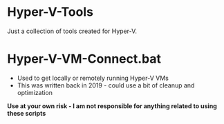 # Hyper-V-Tools

Just a collection of tools created for Hyper-V.

# Hyper-V-VM-Connect.bat
* Used to get locally or remotely running Hyper-V VMs
* This was written back in 2019 - could use a bit of cleanup and optimization

**Use at your own risk - I am not responsible for anything related to using these scripts**
